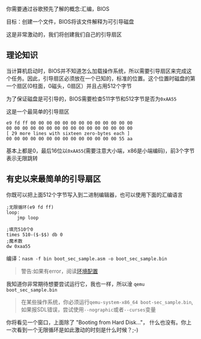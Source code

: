 你需要通过谷歌预先了解的概念:汇编，BIOS

目标：创建一个文件，BIOS将该文件解释为可引导磁盘

这是非常激动的，我们将创建我们自己的引导扇区

## 理论知识
当计算机启动时，BIOS并不知道怎么加载操作系统，所以需要引导扇区来完成这个任务。因此，引导扇区必须放在一个已知的，标准的位置。这个位置时磁盘的第一个扇区(0柱面，0磁头，0扇区）并且占用512个字节

为了保证磁盘是可引导的，BIOS需要检查511字节和512字节是否为`0xAA55`

这是一个最简单的引导扇区
```
e9 fd ff 00 00 00 00 00 00 00 00 00 00 00 00 00
00 00 00 00 00 00 00 00 00 00 00 00 00 00 00 00
[ 29 more lines with sixteen zero-bytes each ]
00 00 00 00 00 00 00 00 00 00 00 00 00 00 55 aa
```
基本上都是0，最后16位以`0xAA55`(需要注意大小端，x86是小端编码)，前3个字节表示无限跳转

## 有史以来最简单的引导扇区
你既可以把上面512个字节写入到二进制编辑器，也可以使用下面的汇编语言
```armasm
;无限循环(e9 fd ff)
loop:
    jmp loop

;填充510个0
times 510-($-$$) db 0
;魔术数
dw 0xaa55
```

编译：`nasm -f bin boot_sec_sample.asm -o boot_sec_sample.bin`
>警告:如果有error，阅读[环境配置](../00-environment/README.md)

我知道你非常期待想要尝试运行它，我也一样，所以淦
`qemu boot_sec_sample.bin`

>在某些操作系统，你必须运行`qemu-system-x86_64 boot-sec_sample.bin`,如果报SDL错误，尝试使用`--nographic`或者`--curses`变量

你将看见一个窗口，上面除了 "Booting from Hard Disk..."， 什么也没有。你上一次看到一个无限循环是如此激动的时刻是什么时候？;-)


